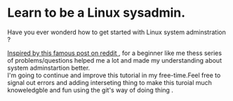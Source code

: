 # Learn to be a Linux sysadmin.
<p>
Have you ever wonderd how to get started with Linux system adminstration ?<br>

<a href="https://www.reddit.com/r/linuxadmin/comments/2s924h/how_did_you_get_your_start/cnnw1ma">Inspired by this famous post on reddit </a>, for a beginner like me thess series of problems/questions helped me a lot and made my understanding about system adminstartion better.<br> 
I'm going to continue and improve this tutorial in my free-time.Feel free to signal out errors and adding interseting thing to make this turoial much knoweledgble and fun using the git's way of doing thing .<br>

</p>
